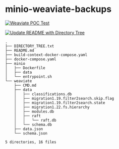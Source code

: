 # minio-weaviate-backups

[![Weaviate POC Test](https://github.com/Cdaprod/minio-weaviate-backups/actions/workflows/backup-curl-tests.yml/badge.svg)](https://github.com/Cdaprod/minio-weaviate-backups/actions/workflows/backup-curl-tests.yml)

[![Update README with Directory Tree](https://github.com/Cdaprod/minio-weaviate-backups/actions/workflows/update_readme.yml/badge.svg)](https://github.com/Cdaprod/minio-weaviate-backups/actions/workflows/update_readme.yml)

<!-- DIRECTORY_TREE_START -->
```
.
├── DIRECTORY_TREE.txt
├── README.md
├── build-context-docker-compose.yaml
├── docker-compose.yaml
├── minio
│   ├── Dockerfile
│   ├── data
│   └── entrypoint.sh
└── weaviate
    ├── CMD.md
    ├── data
    │   ├── classifications.db
    │   ├── migration1.19.filter2search.skip.flag
    │   ├── migration1.19.filter2search.state
    │   ├── migration1.22.fs.hierarchy
    │   ├── modules.db
    │   ├── raft
    │   │   └── raft.db
    │   └── schema.db
    ├── data.json
    └── schema.json

5 directories, 16 files

```
<!-- DIRECTORY_TREE_END -->
